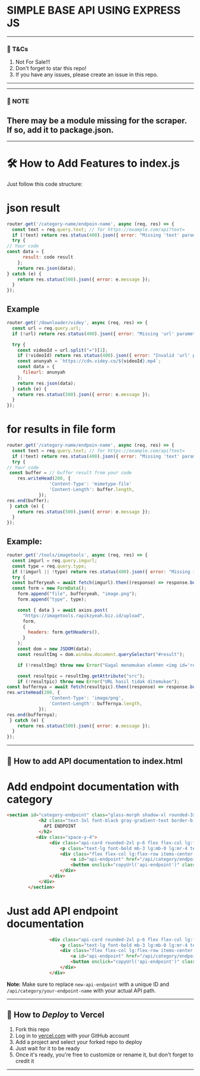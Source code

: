 # SIMPLE BASE API USING EXPRESS JS
---------
### 📃 T&Cs
1. Not For Sale!!!
2. Don't forget to star this repo!
3. If you have any issues, please create an issue in this repo.

---------

---------
### 📃 NOTE
There may be a module missing for the scraper. If so, add it to package.json.
---------

---

# 🛠️ How to Add Features to index.js
Just follow this code structure:
# json result
```javascript
router.get('/category-name/endpoin-name', async (req, res) => {
  const text = req.query.text; // for https://example.com/api?text=
  if (!text) return res.status(400).json({ error: "Missing 'text' parameter" });
  try {
// Your code
const data = {
      result: code result
    };
    return res.json(data); 
} catch (e) {
    return res.status(500).json({ error: e.message });
  }
});
````
## Example
```javascript
router.get('/downloader/videy', async (req, res) => {
  const url = req.query.url;
  if (!url) return res.status(400).json({ error: "Missing 'url' parameter" });

  try {
    const videoId = url.split("=")[1];
    if (!videoId) return res.status(400).json({ error: "Invalid 'url' parameter" });
    const anunyah = `https://cdn.videy.co/${videoId}.mp4`;
    const data = {
      fileurl: anunyah
    };
    return res.json(data);
  } catch (e) {
    return res.status(500).json({ error: e.message });
  }
});
```
# for results in file form
```javascript
router.get('/category-name/endpoin-name', async (req, res) => {
  const text = req.query.text; // for https://example.com/api?text=
  if (!text) return res.status(400).json({ error: "Missing 'text' parameter" });
  try {
// Your code
 const buffer = // buffer result from your code
    res.writeHead(200, {
                'Content-Type': 'mimetype-file'
                'Content-Length': buffer.length,
            });
res.end(buffer);
 } catch (e) {
    return res.status(500).json({ error: e.message });
  }
});
````
## Example:
```javascript
router.get('/tools/imagetools', async (req, res) => {
  const imgurl = req.query.imgurl;
  const type = req.query.type;
  if (!imgurl || !type) return res.status(400).json({ error: "Missing imgurl or type parameter. List type: 'removebg', 'enhance', 'upscale', 'restore', 'colorize'" });
  try {
  const bufferyeah = await fetch(imgurl).then((response) => response.buffer());
  const form = new FormData();
    form.append("file", bufferyeah, "image.png");
    form.append("type", type);

    const { data } = await axios.post(
      "https://imagetools.rapikzyeah.biz.id/upload",
      form,
      {
        headers: form.getHeaders(),
      }
    );
    const dom = new JSDOM(data);
    const resultImg = dom.window.document.querySelector("#result");

    if (!resultImg) throw new Error("Gagal menemukan elemen <img id='result'>");

    const resultpic = resultImg.getAttribute("src");
    if (!resultpic) throw new Error("URL hasil tidak ditemukan");
const buffernya = await fetch(resultpic).then((response) => response.buffer());
res.writeHead(200, {
                'Content-Type': 'image/png',
                'Content-Length': buffernya.length,
            });
res.end(buffernya);
 } catch (e) {
    return res.status(500).json({ error: e.message });
  }
});
```
-----

## 📄 How to add API documentation to index.html
# Add endpoint documentation with category
```html
<section id="category-endpoint" class="glass-morph shadow-xl rounded-3xl p-8 mb-8">
            <h2 class="text-3xl font-black gray-gradient-text border-b-4 border-gray-700/50 pb-4 mb-8 flex items-center justify-center sm:justify-start gap-4">
              API ENDPOINT
            </h2>
           <div class="space-y-4">
                <div class="api-card rounded-2xl p-6 flex flex-col lg:flex-row justify-between items-center shadow-md">
                    <p class="text-lg font-bold mb-3 lg:mb-0 lg:mr-4 text-black-200">API ENDPOINT:</p>
                    <div class="flex flex-col lg:flex-row items-center w-full lg:w-auto gap-3">
                        <a id="api-endpoint" href="/api/category/endpoint?text=" class="api-endpoint text-blue-300 hover:text-gray-100 break-all text-sm px-4 py-2 rounded-lg transition-all duration-300" target="_blank">/api/category/endpoint?url=</a>
                        <button onclick="copyUrl('api-endpoint')" class="theme-button text-white font-bold py-3 px-6 rounded-xl shadow-lg transition-all duration-300 transform hover:scale-105">Salin</button>
                    </div>
                </div>
            </div>
        </section>
```
# Just add API endpoint documentation
```html
                <div class="api-card rounded-2xl p-6 flex flex-col lg:flex-row justify-between items-center shadow-md">
                    <p class="text-lg font-bold mb-3 lg:mb-0 lg:mr-4 text-black-200">API ENDPOINT:</p>
                    <div class="flex flex-col lg:flex-row items-center w-full lg:w-auto gap-3">
                        <a id="api-endpoint" href="/api/category/endpoint?text=" class="api-endpoint text-blue-300 hover:text-gray-100 break-all text-sm px-4 py-2 rounded-lg transition-all duration-300" target="_blank">/api/category/endpoint?url=</a>
                        <button onclick="copyUrl('api-endpoint')" class="theme-button text-white font-bold py-3 px-6 rounded-xl shadow-lg transition-all duration-300 transform hover:scale-105">Salin</button>
                    </div>
                </div>
```

**Note:** Make sure to replace `new-api-endpoint` with a unique ID and `/api/category/your-endpoint-name` with your actual API path.

-----

## 🚀 How to *Deploy* to Vercel

1. Fork this repo
2. Log in to [vercel.com](https://vercel.com) with your GitHub account
3. Add a project and select your forked repo to deploy
4. Just wait for it to be ready
5. Once it's ready, you're free to customize or rename it, but don't forget to credit it

-----
